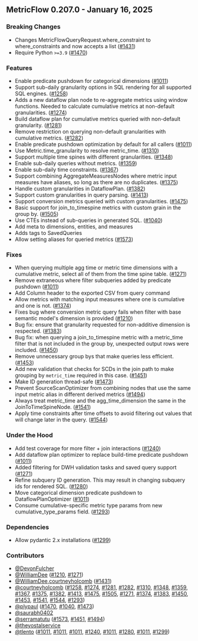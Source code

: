 ## MetricFlow 0.207.0 - January 16, 2025

### Breaking Changes

- Changes MetricFlowQueryRequest.where_constraint to where_constraints and now accepts a list ([#1431](https://github.com/dbt-labs/metricflow/issues/1431))
- Require Python `>=3.9` ([#1470](https://github.com/dbt-labs/metricflow/issues/1470))

### Features

- Enable predicate pushdown for categorical dimensions ([#1011](https://github.com/dbt-labs/metricflow/issues/1011))
- Support sub-daily granularity options in SQL rendering for all supported SQL engines. ([#1258](https://github.com/dbt-labs/metricflow/issues/1258))
- Adds a new dataflow plan node to re-aggregate metrics using window functions. Needed to calculate cumulative metrics at non-default granularities. ([#1274](https://github.com/dbt-labs/metricflow/issues/1274))
- Build dataflow plan for cumulative metrics queried with non-default granularity. ([#1281](https://github.com/dbt-labs/metricflow/issues/1281))
- Remove restriction on querying non-default granularities with cumulative metrics. ([#1282](https://github.com/dbt-labs/metricflow/issues/1282))
- Enable predicate pushdown optimization by default for all callers ([#1011](https://github.com/dbt-labs/metricflow/issues/1011))
- Use Metric.time_granularity to resolve metric_time. ([#1310](https://github.com/dbt-labs/metricflow/issues/1310))
- Support multiple time spines with different granularities. ([#1348](https://github.com/dbt-labs/metricflow/issues/1348))
- Enable sub-daily queries without metrics. ([#1359](https://github.com/dbt-labs/metricflow/issues/1359))
- Enable sub-daily time constraints. ([#1367](https://github.com/dbt-labs/metricflow/issues/1367))
- Support combining AggregateMeasuresNodes where metric input measures have aliases, so long as there are no duplicates. ([#1375](https://github.com/dbt-labs/metricflow/issues/1375))
- Handle custom granularities in DataflowPlan. ([#1382](https://github.com/dbt-labs/metricflow/issues/1382))
- Support custom granularities in query parsing. ([#1413](https://github.com/dbt-labs/metricflow/issues/1413))
- Support conversion metrics queried with custom granularities. ([#1475](https://github.com/dbt-labs/metricflow/issues/1475))
- Basic support for join_to_timespine metrics with custom grain in the group by. ([#1505](https://github.com/dbt-labs/metricflow/issues/1505))
- Use CTEs instead of sub-queries in generated SQL. ([#1040](https://github.com/dbt-labs/metricflow/issues/1040))
- Add meta to dimensions, entities, and measures
- Adds tags to SavedQueries
- Allow setting aliases for queried metrics ([#1573](https://github.com/dbt-labs/metricflow/issues/1573))

### Fixes

- When querying multiple agg time or metric time dimensions with a cumulative metric, select all of them from the time spine table. ([#1271](https://github.com/dbt-labs/metricflow/issues/1271))
- Remove extraneous where filter subqueries added by predicate pushdown ([#1011](https://github.com/dbt-labs/metricflow/issues/1011))
- Add Column header to the exported CSV from query command
- Allow metrics with matching input measures where one is cumulative and one is not. ([#1374](https://github.com/dbt-labs/metricflow/issues/1374))
- Fixes bug where conversion metric query fails when filter with base semantic model's dimension is provided ([#1210](https://github.com/dbt-labs/metricflow/issues/1210))
- Bug fix: ensure that granularity requested for non-additive dimension is respected. ([#1383](https://github.com/dbt-labs/metricflow/issues/1383))
- Bug fix: when querying a join_to_timespine metric with a metric_time filter that is not included in the group by, unexpected output rows were included. ([#1450](https://github.com/dbt-labs/metricflow/issues/1450))
- Remove unnecessary group bys that make queries less efficient. ([#1453](https://github.com/dbt-labs/metricflow/issues/1453))
- Add new validation that checks for SCDs in the join path to make grouping by `metric_time` required in this case. ([#1451](https://github.com/dbt-labs/metricflow/issues/1451))
- Make ID generation thread-safe ([#1473](https://github.com/dbt-labs/metricflow/issues/1473))
- Prevent SourceScanOptimizer from combining nodes that use the same input metric alias in different derived metrics ([#1494](https://github.com/dbt-labs/metricflow/issues/1494))
- Always treat metric_time and the agg_time_dimension the same in the JoinToTimeSpineNode. ([#1541](https://github.com/dbt-labs/metricflow/issues/1541))
- Apply time constraints after time offsets to avoid filtering out values that will change later in the query. ([#1544](https://github.com/dbt-labs/metricflow/issues/1544))

### Under the Hood

- Add test coverage for more filter + join interactions ([#1240](https://github.com/dbt-labs/metricflow/issues/1240))
- Add dataflow plan optimizer to replace build-time predicate pushdown ([#1011](https://github.com/dbt-labs/metricflow/issues/1011))
- Added filtering for DWH validation tasks and saved query support ([#1271](https://github.com/dbt-labs/metricflow/issues/1271))
- Refine subquery ID generation. This may result in changing subquery ids for rendered SQL. ([#1280](https://github.com/dbt-labs/metricflow/issues/1280))
- Move categorical dimension predicate pushdown to DataflowPlanOptimizer ([#1011](https://github.com/dbt-labs/metricflow/issues/1011))
- Consume cumulative-specific metric type params from new cumulative_type_params field. ([#1293](https://github.com/dbt-labs/metricflow/issues/1293))

### Dependencies

- Allow pydantic 2.x installations ([#1299](https://github.com/dbt-labs/metricflow/issues/1299))

### Contributors
- [@DevonFulcher](https://github.com/DevonFulcher)
- [@WilliamDee](https://github.com/WilliamDee) ([#1210](https://github.com/dbt-labs/metricflow/issues/1210), [#1271](https://github.com/dbt-labs/metricflow/issues/1271))
- [@WilliamDee,courtneyholcomb](https://github.com/WilliamDee,courtneyholcomb) ([#1431](https://github.com/dbt-labs/metricflow/issues/1431))
- [@courtneyholcomb](https://github.com/courtneyholcomb) ([#1258](https://github.com/dbt-labs/metricflow/issues/1258), [#1274](https://github.com/dbt-labs/metricflow/issues/1274), [#1281](https://github.com/dbt-labs/metricflow/issues/1281), [#1282](https://github.com/dbt-labs/metricflow/issues/1282), [#1310](https://github.com/dbt-labs/metricflow/issues/1310), [#1348](https://github.com/dbt-labs/metricflow/issues/1348), [#1359](https://github.com/dbt-labs/metricflow/issues/1359), [#1367](https://github.com/dbt-labs/metricflow/issues/1367), [#1375](https://github.com/dbt-labs/metricflow/issues/1375), [#1382](https://github.com/dbt-labs/metricflow/issues/1382), [#1413](https://github.com/dbt-labs/metricflow/issues/1413), [#1475](https://github.com/dbt-labs/metricflow/issues/1475), [#1505](https://github.com/dbt-labs/metricflow/issues/1505), [#1271](https://github.com/dbt-labs/metricflow/issues/1271), [#1374](https://github.com/dbt-labs/metricflow/issues/1374), [#1383](https://github.com/dbt-labs/metricflow/issues/1383), [#1450](https://github.com/dbt-labs/metricflow/issues/1450), [#1453](https://github.com/dbt-labs/metricflow/issues/1453), [#1541](https://github.com/dbt-labs/metricflow/issues/1541), [#1544](https://github.com/dbt-labs/metricflow/issues/1544), [#1293](https://github.com/dbt-labs/metricflow/issues/1293))
- [@plypaul](https://github.com/plypaul) ([#1470](https://github.com/dbt-labs/metricflow/issues/1470), [#1040](https://github.com/dbt-labs/metricflow/issues/1040), [#1473](https://github.com/dbt-labs/metricflow/issues/1473))
- [@saurabh0402](https://github.com/saurabh0402)
- [@serramatutu](https://github.com/serramatutu) ([#1573](https://github.com/dbt-labs/metricflow/issues/1573), [#1451](https://github.com/dbt-labs/metricflow/issues/1451), [#1494](https://github.com/dbt-labs/metricflow/issues/1494))
- [@theyostalservice](https://github.com/theyostalservice)
- [@tlento](https://github.com/tlento) ([#1011](https://github.com/dbt-labs/metricflow/issues/1011), [#1011](https://github.com/dbt-labs/metricflow/issues/1011), [#1011](https://github.com/dbt-labs/metricflow/issues/1011), [#1240](https://github.com/dbt-labs/metricflow/issues/1240), [#1011](https://github.com/dbt-labs/metricflow/issues/1011), [#1280](https://github.com/dbt-labs/metricflow/issues/1280), [#1011](https://github.com/dbt-labs/metricflow/issues/1011), [#1299](https://github.com/dbt-labs/metricflow/issues/1299))
